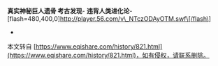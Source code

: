**真实神秘巨人遗骨 考古发现**-
**违背人类进化论**-
\[flash=480,400,0\]http://player.56.com/v\_NTczODAyOTM.swf\[/flash\]

-

本文转自 [https://www.eqishare.com/history/821.html](https://www.eqishare.com/history/821.html)，如有侵权，请联系删除。